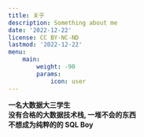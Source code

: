 ```yaml
---
title: 关于
description: Something about me
date: '2022-12-22'
license: CC BY-NC-ND
lastmod: '2022-12-22'
menu:
    main: 
        weight: -90
        params:
            icon: user
---
```

**一名大数据大三学生**  
**没有合格的大数据技术栈, 一堆不会的东西**  
**不想成为纯粹的的 SQL Boy**
